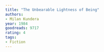 ```yaml
---
title: "The Unbearable Lightness of Being"
authors:
- Milan Kundera
year: 1984
goodreads: 9717
rating: 4
tags:
- Fiction
---
```

